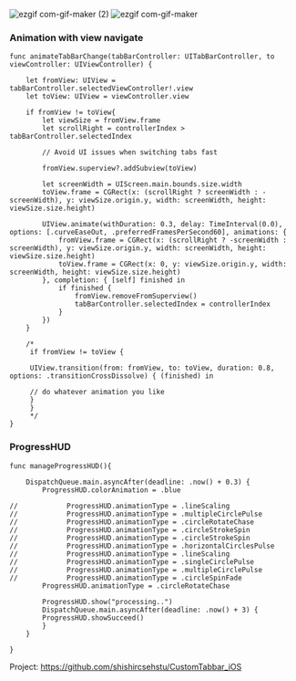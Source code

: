 
![ezgif com-gif-maker (2)](https://user-images.githubusercontent.com/29371886/123751118-2ed2c580-d8d9-11eb-885f-822a40ea32e8.gif)
![ezgif com-gif-maker](https://user-images.githubusercontent.com/29371886/124223048-c9731480-db24-11eb-99c6-1cd9e211a744.gif)

### Animation with view navigate 

    func animateTabBarChange(tabBarController: UITabBarController, to viewController: UIViewController) {
    
        let fromView: UIView = tabBarController.selectedViewController!.view
        let toView: UIView = viewController.view
        
        if fromView != toView{
            let viewSize = fromView.frame
            let scrollRight = controllerIndex > tabBarController.selectedIndex
            
            // Avoid UI issues when switching tabs fast
            
            fromView.superview?.addSubview(toView)
            
            let screenWidth = UIScreen.main.bounds.size.width
            toView.frame = CGRect(x: (scrollRight ? screenWidth : -screenWidth), y: viewSize.origin.y, width: screenWidth, height: viewSize.size.height)
            
            UIView.animate(withDuration: 0.3, delay: TimeInterval(0.0), options: [.curveEaseOut, .preferredFramesPerSecond60], animations: {
                fromView.frame = CGRect(x: (scrollRight ? -screenWidth : screenWidth), y: viewSize.origin.y, width: screenWidth, height: viewSize.size.height)
                toView.frame = CGRect(x: 0, y: viewSize.origin.y, width: screenWidth, height: viewSize.size.height)
            }, completion: { [self] finished in
                if finished {
                    fromView.removeFromSuperview()
                    tabBarController.selectedIndex = controllerIndex
                }
            })
        }
        
        /*
         if fromView != toView {
         
         UIView.transition(from: fromView, to: toView, duration: 0.8, options: .transitionCrossDissolve) { (finished) in
         
         // do whatever animation you like
         }
         }
         */
    }

### ProgressHUD
    func manageProgressHUD(){
        
        DispatchQueue.main.asyncAfter(deadline: .now() + 0.3) {
            ProgressHUD.colorAnimation = .blue

    //            ProgressHUD.animationType = .lineScaling
    //            ProgressHUD.animationType = .multipleCirclePulse
    //            ProgressHUD.animationType = .circleRotateChase
    //            ProgressHUD.animationType = .circleStrokeSpin
    //            ProgressHUD.animationType = .circleStrokeSpin
    //            ProgressHUD.animationType = .horizontalCirclesPulse
    //            ProgressHUD.animationType = .lineScaling
    //            ProgressHUD.animationType = .singleCirclePulse
    //            ProgressHUD.animationType = .multipleCirclePulse
    //            ProgressHUD.animationType = .circleSpinFade
            ProgressHUD.animationType = .circleRotateChase
            
            ProgressHUD.show("processing..")
            DispatchQueue.main.asyncAfter(deadline: .now() + 3) {
            ProgressHUD.showSucceed()
            }
        }
        
    }
    
Project: https://github.com/shishircsehstu/CustomTabbar_iOS
